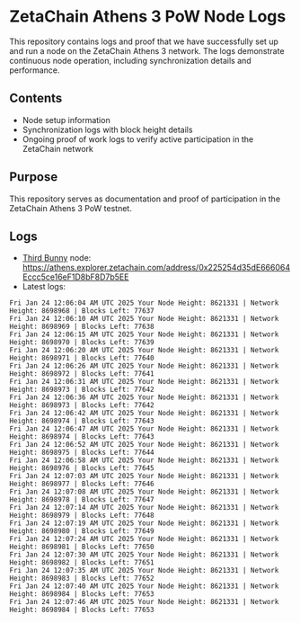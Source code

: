 # ZetaChain Athens 3 PoW Node Logs
This repository contains logs and proof that we have successfully set up and run a node on the ZetaChain Athens 3 network. The logs demonstrate continuous node operation, including synchronization details and performance.

## Contents
- Node setup information
- Synchronization logs with block height details
- Ongoing proof of work logs to verify active participation in the ZetaChain network

## Purpose
This repository serves as documentation and proof of participation in the ZetaChain Athens 3 PoW testnet.

## Logs

- [Third Bunny](https://thirdbunny.xyz/) node: https://athens.explorer.zetachain.com/address/0x225254d35dE666064Eccc5ce16eF1D8bF8D7b5EE
- Latest logs:
```
Fri Jan 24 12:06:04 AM UTC 2025 Your Node Height: 8621331 | Network Height: 8698968 | Blocks Left: 77637
Fri Jan 24 12:06:10 AM UTC 2025 Your Node Height: 8621331 | Network Height: 8698969 | Blocks Left: 77638
Fri Jan 24 12:06:15 AM UTC 2025 Your Node Height: 8621331 | Network Height: 8698970 | Blocks Left: 77639
Fri Jan 24 12:06:20 AM UTC 2025 Your Node Height: 8621331 | Network Height: 8698971 | Blocks Left: 77640
Fri Jan 24 12:06:26 AM UTC 2025 Your Node Height: 8621331 | Network Height: 8698972 | Blocks Left: 77641
Fri Jan 24 12:06:31 AM UTC 2025 Your Node Height: 8621331 | Network Height: 8698973 | Blocks Left: 77642
Fri Jan 24 12:06:36 AM UTC 2025 Your Node Height: 8621331 | Network Height: 8698973 | Blocks Left: 77642
Fri Jan 24 12:06:42 AM UTC 2025 Your Node Height: 8621331 | Network Height: 8698974 | Blocks Left: 77643
Fri Jan 24 12:06:47 AM UTC 2025 Your Node Height: 8621331 | Network Height: 8698974 | Blocks Left: 77643
Fri Jan 24 12:06:52 AM UTC 2025 Your Node Height: 8621331 | Network Height: 8698975 | Blocks Left: 77644
Fri Jan 24 12:06:58 AM UTC 2025 Your Node Height: 8621331 | Network Height: 8698976 | Blocks Left: 77645
Fri Jan 24 12:07:03 AM UTC 2025 Your Node Height: 8621331 | Network Height: 8698977 | Blocks Left: 77646
Fri Jan 24 12:07:08 AM UTC 2025 Your Node Height: 8621331 | Network Height: 8698978 | Blocks Left: 77647
Fri Jan 24 12:07:14 AM UTC 2025 Your Node Height: 8621331 | Network Height: 8698979 | Blocks Left: 77648
Fri Jan 24 12:07:19 AM UTC 2025 Your Node Height: 8621331 | Network Height: 8698980 | Blocks Left: 77649
Fri Jan 24 12:07:24 AM UTC 2025 Your Node Height: 8621331 | Network Height: 8698981 | Blocks Left: 77650
Fri Jan 24 12:07:30 AM UTC 2025 Your Node Height: 8621331 | Network Height: 8698982 | Blocks Left: 77651
Fri Jan 24 12:07:35 AM UTC 2025 Your Node Height: 8621331 | Network Height: 8698983 | Blocks Left: 77652
Fri Jan 24 12:07:40 AM UTC 2025 Your Node Height: 8621331 | Network Height: 8698984 | Blocks Left: 77653
Fri Jan 24 12:07:46 AM UTC 2025 Your Node Height: 8621331 | Network Height: 8698984 | Blocks Left: 77653
```
